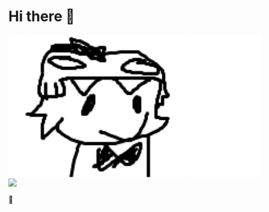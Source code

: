 <h1>Hi there 👋</h1>

![fiqun](assets/fqghbnr.png)
![](https://komarev.com/ghpvc/?fiquun&color=red&for-the-badge)
<p>🍉</p>
